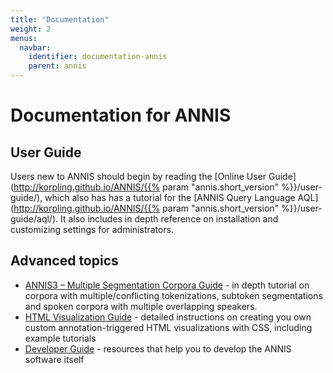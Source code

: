```yaml
---
title: "Documentation"
weight: 2
menus:
  navbar:
    identifier: documentation-annis
    parent: annis
---
```


# Documentation for ANNIS

## User Guide


Users new to ANNIS should begin by reading the [Online User Guide](http://korpling.github.io/ANNIS/{{% param "annis.short_version" %}}/user-guide/), which also has has a tutorial for the [ANNIS Query Language AQL](http://korpling.github.io/ANNIS/{{% param "annis.short_version" %}}/user-guide/aql/).
It also includes in depth reference on installation and customizing settings for administrators.

## Advanced topics


- [ANNIS3 – Multiple Segmentation Corpora Guide](../../archive-2015-2025/annis/resources/ANNIS3_multiseg_guide_2013-6.pdf) - in depth tutorial on corpora with multiple/conflicting tokenizations, subtoken segmentations and spoken corpora with multiple overlapping speakers.
- [ HTML Visualization Guide](../../archive-2015-2025/annis/resources/ANNIS_HTML_Vis_Guide.pdf) - detailed instructions on creating you own custom annotation-triggered HTML visualizations with CSS, including example tutorials
- [Developer Guide](http://korpling.github.io/ANNIS/4/developer-guide/) - resources that help you to develop the ANNIS software itself

